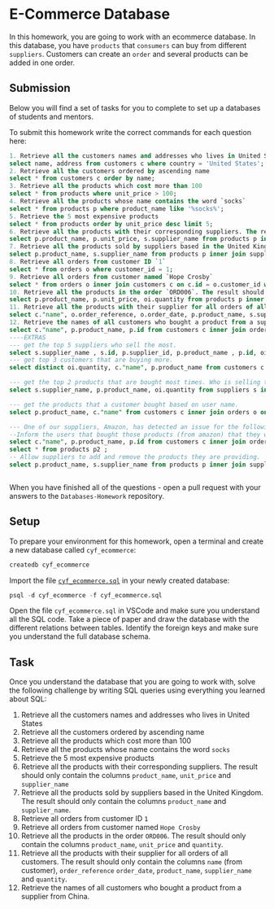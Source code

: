 # E-Commerce Database

In this homework, you are going to work with an ecommerce database. In this database, you have `products` that `consumers` can buy from different `suppliers`. Customers can create an `order` and several products can be added in one order.

## Submission

Below you will find a set of tasks for you to complete to set up a databases of students and mentors.

To submit this homework write the correct commands for each question here:

```sql
1. Retrieve all the customers names and addresses who lives in United States
select name, address from customers c where country = 'United States';
2. Retrieve all the customers ordered by ascending name
select * from customers c order by name;
3. Retrieve all the products which cost more than 100
select * from products where unit_price > 100;
4. Retrieve all the products whose name contains the word `socks`
select * from products p where product_name like '%socks%';
5. Retrieve the 5 most expensive products
select * from products order by unit_price desc limit 5;
6. Retrieve all the products with their corresponding suppliers. The result should only contain the columns `product_name`, `unit_price` and `supplier_name`
select p.product_name, p.unit_price, s.supplier_name from products p inner join suppliers s on s.id = p.supplier_id ;
7. Retrieve all the products sold by suppliers based in the United Kingdom. The result should only contain the columns `product_name` and `supplier_name`.
select p.product_name, s.supplier_name from products p inner join suppliers s on s.id = p.supplier_id where s.country = 'United Kingdom';
8. Retrieve all orders from customer ID `1`
select * from orders o where customer_id = 1;
9. Retrieve all orders from customer named `Hope Crosby`
select * from orders o inner join customers c on c.id = o.customer_id where c."name" = 'Hope Crosby';
10. Retrieve all the products in the order `ORD006`. The result should only contain the columns `product_name`, `unit_price` and `quantity`.
select p.product_name, p.unit_price, oi.quantity from products p inner join order_items oi on p.id = oi.product_id inner join orders o on o.id = oi.order_id where o.order_reference = 'ORD006';
11. Retrieve all the products with their supplier for all orders of all customers. The result should only contain the columns `name` (from customer), `order_reference` `order_date`, `product_name`, `supplier_name` and `quantity`.
select c."name", o.order_reference, o.order_date, p.product_name, s.supplier_name, oi.quantity from customers c inner join orders o on c.id = o.customer_id inner join order_items oi on o.id = oi.order_id inner join products p on p.id = oi.product_id inner join suppliers s on s.id = p.supplier_id;
12. Retrieve the names of all customers who bought a product from a supplier from China.
select c."name", p.product_name, p.id from customers c inner join orders o on c.id = o.customer_id inner join order_items oi on o.id = oi.order_id inner join products p on p.id = oi.product_id inner join suppliers s on s.id = p.supplier_id where s.country = 'China';
----EXTRAS
--- get the top 5 suppliers who sell the most.
select s.supplier_name , s.id, p.supplier_id, p.product_name , p.id, oi.product_id, oi.quantity from suppliers s inner join products p on s.id = p.supplier_id inner join order_items oi on p.id = oi.product_id order by oi.quantity desc limit 5;
--- get top 3 customers that are buying more.
select distinct oi.quantity, c."name", p.product_name from customers c inner join orders o on c.id = o.customer_id inner join order_items oi on o.id = oi.order_id inner join products p on p.id = oi.product_id order by oi.quantity desc limit 3;

--- get the top 2 products that are bought most times. Who is selling those products?
select s.supplier_name, p.product_name, oi.quantity from suppliers s inner join products p on s.id = p.supplier_id inner join order_items oi on p.id =oi.product_id order by oi.quantity desc limit 5;

--- get the products that a customer bought based on user name.
select p.product_name, c."name" from customers c inner join orders o on c.id = o.customer_id inner join order_items oi on o.id = oi.order_id inner join products p on p.id = oi.product_id;

--- One of our suppliers, Amazon, has detected an issue for the following products: Javascript Book and Ball.
--Inform the users that bought those products (from amazon) that they will be refunded
select c."name", p.product_name, p.id from customers c inner join orders o ON c.id = o.customer_id inner join order_items oi on o.id = oi.order_id inner join products p on p.id = oi.product_id where p.supplier_id = 1 and (p.product_name = 'Javascript Book' or p.product_name = 'Ball');
select * from products p2 ;
-- Allow suppliers to add and remove the products they are providing.
select p.product_name, s.supplier_name from products p inner join suppliers s on s.id = p.supplier_id;



```

When you have finished all of the questions - open a pull request with your answers to the `Databases-Homework` repository.

## Setup

To prepare your environment for this homework, open a terminal and create a new database called `cyf_ecommerce`:

```sql
createdb cyf_ecommerce
```

Import the file [`cyf_ecommerce.sql`](./cyf_ecommerce.sql) in your newly created database:

```sql
psql -d cyf_ecommerce -f cyf_ecommerce.sql
```

Open the file `cyf_ecommerce.sql` in VSCode and make sure you understand all the SQL code. Take a piece of paper and draw the database with the different relations between tables. Identify the foreign keys and make sure you understand the full database schema.

## Task

Once you understand the database that you are going to work with, solve the following challenge by writing SQL queries using everything you learned about SQL:

1. Retrieve all the customers names and addresses who lives in United States
2. Retrieve all the customers ordered by ascending name
3. Retrieve all the products which cost more than 100
4. Retrieve all the products whose name contains the word `socks`
5. Retrieve the 5 most expensive products
6. Retrieve all the products with their corresponding suppliers. The result should only contain the columns `product_name`, `unit_price` and `supplier_name`
7. Retrieve all the products sold by suppliers based in the United Kingdom. The result should only contain the columns `product_name` and `supplier_name`.
8. Retrieve all orders from customer ID `1`
9. Retrieve all orders from customer named `Hope Crosby`
10. Retrieve all the products in the order `ORD006`. The result should only contain the columns `product_name`, `unit_price` and `quantity`.
11. Retrieve all the products with their supplier for all orders of all customers. The result should only contain the columns `name` (from customer), `order_reference` `order_date`, `product_name`, `supplier_name` and `quantity`.
12. Retrieve the names of all customers who bought a product from a supplier from China.
